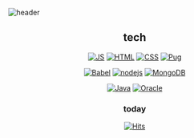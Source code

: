 
<!--
**Jinhyeok0202/Jinhyeok0202** is a ✨ _special_ ✨ repository because its `README.md` (this file) appears on your GitHub profile.

Here are some ideas to get you started:

- 🔭 I’m currently working on ...
- 🌱 I’m currently learning ...
- 👯 I’m looking to collaborate on ...
- 🤔 I’m looking for help with ...
- 💬 Ask me about ...
- 📫 How to reach me: ...
- 😄 Pronouns: ...
- ⚡ Fun fact: ...
-->

![header](https://capsule-render.vercel.app/api?type=waving&color=auto&height=300&section=header&text=%20CodeLeef🎧&fontSize=70)

<div align=center>
  
  ## tech
  

  [![JS](https://img.shields.io/badge/JavaScript-F7DF1E?style=flat-square&logo=JavaScript&logoColor=black)]() 
  [![HTML](https://img.shields.io/badge/HTML-E34F26?style=flat-square&logo=HTML5&logoColor=white)]() 
  [![CSS](https://img.shields.io/badge/CSS-1572B6?style=flat-square&logo=CSS3&logoColor=white)]() 
  [![Pug](https://img.shields.io/badge/Pug-A86454?style=flat-square&logo=Pug&logoColor=white)]()
 
  [![Babel](https://img.shields.io/badge/Babel-F9DC3E?style=flat-square&logo=Babel&logoColor=black)]() 
  [![nodejs](https://img.shields.io/badge/Node.js-339933?style=flat-square&logo=Node.js&logoColor=white)]() 
  [![MongoDB](https://img.shields.io/badge/MongoDB-47A248?style=flat-square&logo=MongoDB&logoColor=white)]()
 
  [![Java](https://img.shields.io/badge/Java-007396?style=flat-square&logo=Java&logoColor=white)]() 
  [![Oracle](https://img.shields.io/badge/Oracle-F80000?style=flat-square&logo=Oracle&logoColor=white)]()
   

  ### today
  [![Hits](https://hits.seeyoufarm.com/api/count/incr/badge.svg?url=https%3A%2F%2Fgithub.com%2FJinhyeok0202&count_bg=%2379C83D&title_bg=%23555555&icon=&icon_color=%23E7E7E7&title=hits&edge_flat=false)](https://hits.seeyoufarm.com)

</div>
